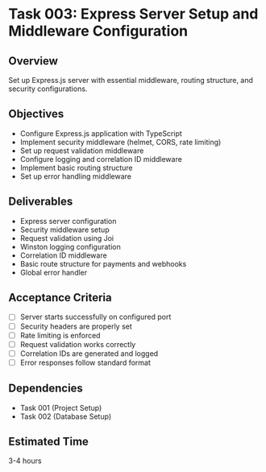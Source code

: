 # Task 003: Express Server Setup and Middleware Configuration

## Overview
Set up Express.js server with essential middleware, routing structure, and security configurations.

## Objectives
- Configure Express.js application with TypeScript
- Implement security middleware (helmet, CORS, rate limiting)
- Set up request validation middleware
- Configure logging and correlation ID middleware
- Implement basic routing structure
- Set up error handling middleware

## Deliverables
- Express server configuration
- Security middleware setup
- Request validation using Joi
- Winston logging configuration
- Correlation ID middleware
- Basic route structure for payments and webhooks
- Global error handler

## Acceptance Criteria
- [ ] Server starts successfully on configured port
- [ ] Security headers are properly set
- [ ] Rate limiting is enforced
- [ ] Request validation works correctly
- [ ] Correlation IDs are generated and logged
- [ ] Error responses follow standard format

## Dependencies
- Task 001 (Project Setup)
- Task 002 (Database Setup)

## Estimated Time
3-4 hours
